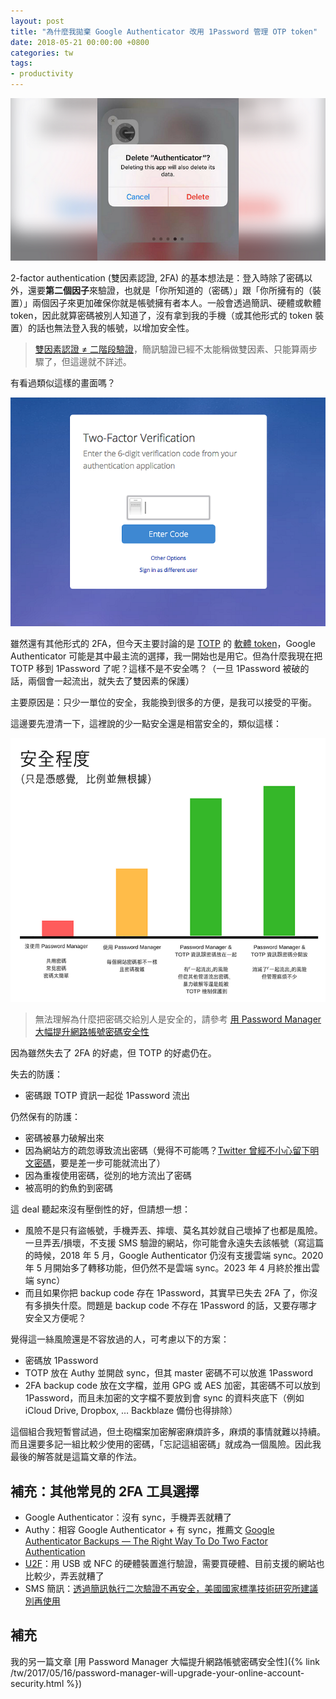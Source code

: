 ```yaml
---
layout: post
title: "為什麼我拋棄 Google Authenticator 改用 1Password 管理 OTP token"
date: 2018-05-21 00:00:00 +0800
categories: tw
tags:
- productivity
---
```


![1Password 2FA preview](/images/posts/2018-05-21-why-i-use-1password-for-2fa-token/preview.png)

2-factor authentication (雙因素認證, 2FA) 的基本想法是：登入時除了密碼以外，還要**第二個因子**來驗證，也就是「你所知道的（密碼）」跟「你所擁有的（裝置）」兩個因子來更加確保你就是帳號擁有者本人。一般會透過簡訊、硬體或軟體 token，因此就算密碼被別人知道了，沒有拿到我的手機（或其他形式的 token 裝置）的話也無法登入我的帳號，以增加安全性。

> [雙因素認證 ≠ 二階段驗證](https://www.techbang.com/posts/42804-password-for-two-factor-authorization-two-factor-authentication-the-5-things-you-need-to-know)，簡訊驗證已經不太能稱做雙因素、只能算兩步驟了，但這邊就不詳述。

有看過類似這樣的畫面嗎？

![1Password 2FA token screen](/images/posts/2018-05-21-why-i-use-1password-for-2fa-token/token-screen.png)

雖然還有其他形式的 2FA，但今天主要討論的是 [TOTP](https://zh.wikipedia.org/zh-tw/%E5%9F%BA%E4%BA%8E%E6%97%B6%E9%97%B4%E7%9A%84%E4%B8%80%E6%AC%A1%E6%80%A7%E5%AF%86%E7%A0%81%E7%AE%97%E6%B3%95) 的 [軟體 token](https://en.wikipedia.org/wiki/Software_token)，Google Authenticator 可能是其中最主流的選擇，我一開始也是用它。但為什麼我現在把 TOTP 移到 1Password 了呢？這樣不是不安全嗎？（一旦 1Password 被破的話，兩個會一起流出，就失去了雙因素的保護）

主要原因是：只少一單位的安全，我能換到很多的方便，是我可以接受的平衡。

這邊要先澄清一下，這裡說的少一點安全還是相當安全的，類似這樣：

![1Password 2FA security comparison](/images/posts/2018-05-21-why-i-use-1password-for-2fa-token/security-comparison.png)

> 無法理解為什麼把密碼交給別人是安全的，請參考 [用 Password Manager 大幅提升網路帳號密碼安全性](/tw/2017/05/16/password-manager-will-upgrade-your-online-account-security.html)

因為雖然失去了 2FA 的好處，但 TOTP 的好處仍在。

失去的防護：
- 密碼跟 TOTP 資訊一起從 1Password 流出

仍然保有的防護：
- 密碼被暴力破解出來
- 因為網站方的疏忽導致流出密碼（覺得不可能嗎？[Twitter 曾經不小心留下明文密碼](https://buzzorange.com/techorange/2018/05/07/twitter-save-userdata-with-decrypt/)，要是差一步可能就流出了）
- 因為重複使用密碼，從別的地方流出了密碼
- 被高明的釣魚釣到密碼

這 deal 聽起來沒有壓倒性的好，但請想一想：

- 風險不是只有盜帳號，手機弄丟、摔壞、莫名其妙就自己壞掉了也都是風險。一旦弄丟/損壞，不支援 SMS 驗證的網站，你可能會永遠失去該帳號（寫這篇的時候，2018 年 5 月，Google Authenticator 仍沒有支援雲端 sync。2020 年 5 月開始多了轉移功能，但仍然不是雲端 sync。2023 年 4 月終於推出雲端 sync）
- 而且如果你把 backup code 存在 1Password，其實早已失去 2FA 了，你沒有多損失什麼。問題是 backup code 不存在 1Password 的話，又要存哪才安全又方便呢？

覺得這一絲風險還是不容放過的人，可考慮以下的方案：

- 密碼放 1Password
- TOTP 放在 Authy 並開啟 sync，但其 master 密碼不可以放進 1Password
- 2FA backup code 放在文字檔，並用 GPG 或 AES 加密，其密碼不可以放到 1Password，而且未加密的文字檔不要放到會 sync 的資料夾底下（例如 iCloud Drive, Dropbox, … Backblaze 備份也得排除）

這個組合我短暫嘗試過，但土砲檔案加密解密麻煩許多，麻煩的事情就難以持續。而且還要多記一組比較少使用的密碼，「忘記這組密碼」就成為一個風險。因此我最後的解答就是這篇文章的作法。

## 補充：其他常見的 2FA 工具選擇

- Google Authenticator：沒有 sync，手機弄丟就糟了
- Authy：相容 Google Authenticator + 有 sync，推薦文 [Google Authenticator Backups — The Right Way To Do Two Factor Authentication](https://www.icontrolwp.com/blog/google-authenticator-backups/)
- [U2F](https://en.wikipedia.org/wiki/Universal_2nd_Factor)：用 USB 或 NFC 的硬體裝置進行驗證，需要買硬體、目前支援的網站也比較少，弄丟就糟了
- SMS 簡訊：[透過簡訊執行二次驗證不再安全，美國國家標準技術研究所建議別再使用](http://www.ithome.com.tw/news/112845)

## 補充

我的另一篇文章 [用 Password Manager 大幅提升網路帳號密碼安全性]({% link /tw/2017/05/16/password-manager-will-upgrade-your-online-account-security.html %})
